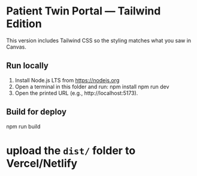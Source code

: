 # Patient Twin Portal — Tailwind Edition

This version includes Tailwind CSS so the styling matches what you saw in Canvas.

## Run locally
1) Install Node.js LTS from https://nodejs.org
2) Open a terminal in this folder and run:
   npm install
   npm run dev
3) Open the printed URL (e.g., http://localhost:5173).

## Build for deploy
   npm run build
   # upload the `dist/` folder to Vercel/Netlify